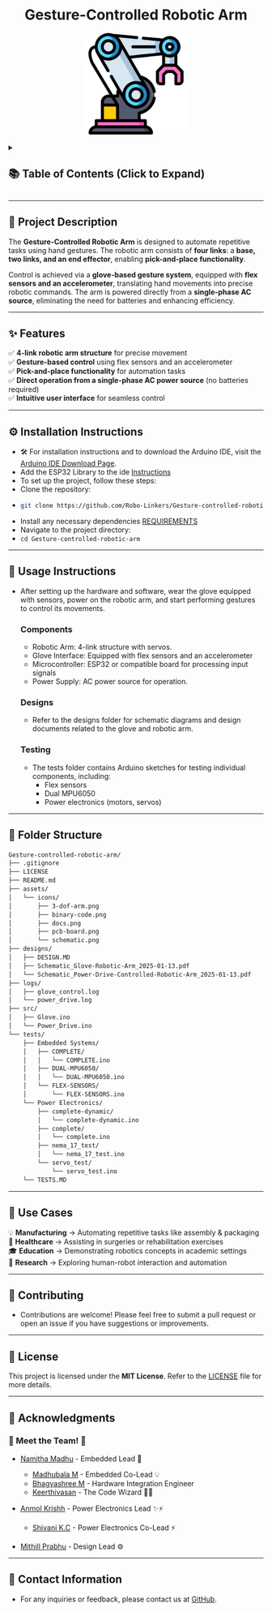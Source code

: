 <h1 align="center">Gesture-Controlled Robotic Arm</h1>

<p align="center">
  <img src="assets/icons/3-dof-arm.png" alt="3-DOF Arm" width="200">
</p>

<details>
  <summary><h2>📚 Table of Contents (Click to Expand)</h2></summary>

- [📖 Project Description](#-project-description)
- [✨ Features](#-features)
- [⚙️ Installation Instructions](#️-installation-instructions)
- [🚀 Usage Instructions](#-usage-instructions)
  - [Components](#components)
  - [Designs](#designs)
  - [Testing](#testing)
- [📂 Folder Structure](#-folder-structure)
- [🔧 Use Cases](#-use-cases)
- [🤝 Contributing](#-contributing)
- [📜 License](#-license)
- [🙏 Acknowledgments](#-acknowledgments)
  - [🤖 Meet the Team! 🤝](#-meet-the-team-)
- [📧 Contact Information](#-contact-information)

</details>

---

## 📖 Project Description  

The **Gesture-Controlled Robotic Arm** is designed to automate repetitive tasks using hand gestures. The robotic arm consists of **four links**: a **base, two links, and an end effector**, enabling **pick-and-place functionality**.  

Control is achieved via a **glove-based gesture system**, equipped with **flex sensors and an accelerometer**, translating hand movements into precise robotic commands. The arm is powered directly from a **single-phase AC source**, eliminating the need for batteries and enhancing efficiency.  

---

## ✨ Features  

✅ **4-link robotic arm structure** for precise movement  
✅ **Gesture-based control** using flex sensors and an accelerometer  
✅ **Pick-and-place functionality** for automation tasks  
✅ **Direct operation from a single-phase AC power source** (no batteries required)  
✅ **Intuitive user interface** for seamless control  

---

## ⚙️ Installation Instructions  

- 🛠️ For installation instructions and to download the Arduino IDE, visit the [Arduino IDE Download Page](https://www.arduino.cc/en/software).
- Add the ESP32 Library to the ide [Instructions](https://docs.espressif.com/projects/arduino-esp32/en/latest/installing.html)
- To set up the project, follow these steps: 
- Clone the repository:
- ```bash
  git clone https://github.com/Robo-Linkers/Gesture-controlled-robotic-arm.git
  ```
- Install any necessary dependencies [REQUIREMENTS](requirements.txt)
- Navigate to the project directory:
- ```cd Gesture-controlled-robotic-arm```

---

## 🚀 Usage Instructions  
- After setting up the hardware and software, wear the glove equipped with sensors, power on the robotic arm, and start performing gestures to control its movements.
  ### Components
  - Robotic Arm: 4-link structure with servos.
  - Glove Interface: Equipped with flex sensors and an accelerometer
  - Microcontroller: ESP32 or compatible board for processing input signals
  - Power Supply: AC power source for operation.
  ### Designs
  - Refer to the designs folder for schematic diagrams and design documents related to the glove and robotic arm.
  ### Testing
  - The tests folder contains Arduino sketches for testing individual components, including:
    - Flex sensors
    - Dual MPU6050
    - Power electronics (motors, servos)

---

## 📂 Folder Structure  
```bash
Gesture-controlled-robotic-arm/
├── .gitignore
├── LICENSE
├── README.md
├── assets/
│   └── icons/
│       ├── 3-dof-arm.png
│       ├── binary-code.png
│       ├── docs.png
│       ├── pcb-board.png
│       └── schematic.png
├── designs/
│   ├── DESIGN.MD
│   ├── Schematic_Glove-Robotic-Arm_2025-01-13.pdf
│   └── Schematic_Power-Drive-Controlled-Robotic-Arm_2025-01-13.pdf
├── logs/
│   ├── glove_control.log
│   └── power_drive.log
├── src/
│   ├── Glove.ino
│   └── Power_Drive.ino
└── tests/
    ├── Embedded Systems/
    │   ├── COMPLETE/
    │   │   └── COMPLETE.ino
    │   ├── DUAL-MPU6050/
    │   │   └── DUAL-MPU6050.ino
    │   └── FLEX-SENSORS/
    │       └── FLEX-SENSORS.ino
    └── Power Electronics/
        ├── complete-dynamic/
        │   └── complete-dynamic.ino
        ├── complete/
        │   └── complete.ino
        ├── nema_17_test/
        │   └── nema_17_test.ino
        └── servo_test/
            └── servo_test.ino
    └── TESTS.MD


```
---

## 🔧 Use Cases  

💡 **Manufacturing** → Automating repetitive tasks like assembly & packaging  
🏥 **Healthcare** → Assisting in surgeries or rehabilitation exercises  
🎓 **Education** → Demonstrating robotics concepts in academic settings  
🧪 **Research** → Exploring human-robot interaction and automation  

---

## 🤝 Contributing  
- Contributions are welcome! Please feel free to submit a pull request or open an issue if you have suggestions or improvements.

---

## 📜 License  

This project is licensed under the **MIT License**. Refer to the [LICENSE](LICENSE) file for more details.  

---

## 🙏 Acknowledgments  

### 🤖 Meet the Team! 🤝
- [Namitha Madhu](https://www.linkedin.com/in/namitha-madhu-4934a8276/) - Embedded Lead 🚀
    - [Madhubala M](https://www.linkedin.com/in/madhubala-m-0b66752bb/) - Embedded Co-Lead 💡
    - [Bhagyashree M](https://www.linkedin.com/in/bhagyashree-m-a21853343/) - Hardware Integration Engineer 
    - [Keerthivasan](https://www.linkedin.com/in/keerthivasansv/) - The Code Wizard 🧙‍♂️ 

- [Anmol Krishh](https://www.linkedin.com/in/anmolkrish/) - Power Electronics Lead ✨⚡️
    - [Shivani K.C](https://www.linkedin.com/in/shivani-k-c-543513276/) - Power Electronics Co-Lead ⚡️

- [Mithill Prabhu](https://www.linkedin.com/in/mithill-prabhu/) - Design Lead ⚙️

---

## 📧 Contact Information  
- For any inquiries or feedback, please contact us at [GitHub](https://github.com/Robo-Linkers/Gesture-controlled-robotic-arm).
